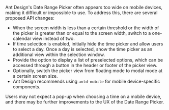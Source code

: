 Ant Design's Date Range Picker often appears too wide on mobile devices, making it difficult or impossible to use. To address this, there are several proposed API changes:

- When the screen width is less than a certain threshold or the width of the picker is greater than or equal to the screen width, switch to a one-calendar view instead of two.
- If time selection is enabled, initially hide the time picker and allow users to select a day. Once a day is selected, show the time picker as an additional view within the selection window.
- Provide the option to display a list of preselected options, which can be accessed through a button in the header or footer of the picker view.
- Optionally, switch the picker view from floating mode to modal mode at a certain screen size.
- Ant Design recommends using `antd-mobile` for mobile device-specific components.

Users may not expect a pop-up when choosing a time on a mobile device, and there may be further improvements to the UX of the Date Range Picker.
